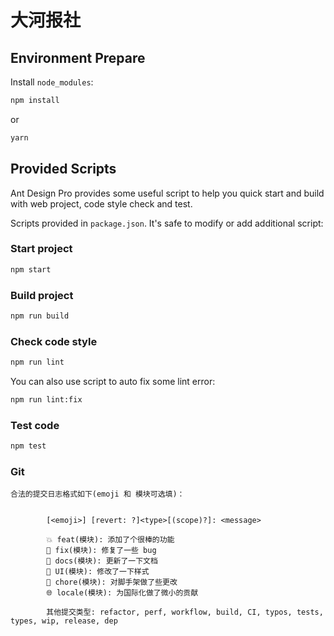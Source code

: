 # 大河报社

## Environment Prepare

Install `node_modules`:

```bash
npm install
```

or

```bash
yarn
```

## Provided Scripts

Ant Design Pro provides some useful script to help you quick start and build with web project, code style check and test.

Scripts provided in `package.json`. It's safe to modify or add additional script:

### Start project

```bash
npm start
```

### Build project

```bash
npm run build
```

### Check code style

```bash
npm run lint
```

You can also use script to auto fix some lint error:

```bash
npm run lint:fix
```

### Test code

```bash
npm test
```

### Git

```
合法的提交日志格式如下(emoji 和 模块可选填)：


        [<emoji>] [revert: ?]<type>[(scope)?]: <message>

        💥 feat(模块): 添加了个很棒的功能
        🐛 fix(模块): 修复了一些 bug
        📝 docs(模块): 更新了一下文档
        🌷 UI(模块): 修改了一下样式
        🏰 chore(模块): 对脚手架做了些更改
        🌐 locale(模块): 为国际化做了微小的贡献

        其他提交类型: refactor, perf, workflow, build, CI, typos, tests, types, wip, release, dep
```
